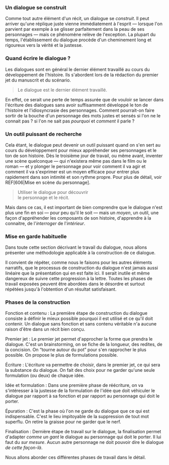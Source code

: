 <!-- Page: #409 Introduction méthodologique -->

### Un dialogue se construit

Comme tout autre élément d'un récit, un dialogue se *construit*. Il peut arriver qu'une réplique juste vienne immédiatement à l'esprit — lorsque l'on parvient par exemple à se glisser parfaitement dans la peau de ses personnages — mais ce phénomène relève de l'exception. La plupart du temps, l'établissement du dialogue procède d'un cheminement long et rigoureux vers la vérité et la justesse.

### Quand écrire le dialogue ?

Les dialogues sont en général le dernier élément travaillé au cours du développement de l'histoire. Ils s'abordent lors de la rédaction du premier jet du manuscrit et du scénario. 

> Le dialogue est le dernier élément travaillé.

En effet, ce serait une perte de temps assurée que de vouloir se lancer dans l'écriture des dialogues sans avoir suffisamment développé le ton de l'histoire et l'idiosyncrasie des personnages. Comment pourrait-on faire sortir de la bouche d'un personnage des mots justes et sensés si l'on ne le connait pas ? si l'on ne sait pas *pourquoi* et *comment* il parle ? 

### Un outil puissant de recherche

Cela étant, le dialogue peut devenir un outil puissant quand on s'en sert au cours du développement pour mieux appréhender ses personnages et le ton de son histoire. Dès le troisième jour de travail, ou même avant, inventer une scène quelconque — qui n'existera même pas dans le film ou le roman — et y plonger le personnage pour voir comment il va agir et comment il va s'exprimer est un moyen efficace pour entrer plus rapidement dans son intimité et son rythme propre. Pour plus de détail, voir REF[606|Mise en scène du personnage].

> Utiliser le dialogue pour découvrir<br>le personnage et le récit.

Mais dans ce cas, il est important de bien comprendre que le dialogue n'est plus une fin en soi — pour peu qu'il le soit — mais un *moyen*, un outil, une façon d'appréhender les composants de son histoire, d'apprendre à la connaitre, de l'*interroger* de l'*intérieur*.


### Mise en garde habituelle

Dans toute cette section décrivant le travail du dialogue, nous allons présenter une méthodologie applicable à la construction de ce dialogue.

Il convient de répéter, comme nous le faisons pour les autres éléments narratifs, que le processus de construction du dialogue n'est jamais aussi linéaire que la présentation qui en est faite ici. Il serait inutile et même dangereux de suivre cette progression à la lettre. Toutes les phases de travail exposées peuvent être abordées dans le désordre et surtout répétées jusqu'à l'obtention d'un résultat satisfaisant.

### Phases de la construction


Fonction et contenu
: La première étape de construction du dialogue consiste à définir le mieux possible pourquoi il est utilisé et ce qu'il doit contenir. Un dialogue sans fonction et sans contenu véritable n'a aucune raison d'être dans un récit bien conçu.

Premier jet
: Le premier jet permet d'approcher la forme que prendra le dialogue. C'est un brainstorming, on se fiche de la longueur, des redites, de la concision. On “tourne autour du pot” pour s'en rapprocher le plus possible. On propose le plus de formulations possible.

Écriture
: L'écriture va permettre de choisir, dans le premier jet, ce qui sera la substance du dialogue. On fait des choix pour ne garder qu'une seule formulation (ou deux) de chaque idée.

Idée et formulation
: Dans une première phase de réécriture, on va s'intéresser à la justesse de la formulation de l'idée que doit véhiculer le dialogue par rapport à sa fonction et par rapport au personnage qui doit le porter.

Épuration
: C'est la phase où l'on ne garde du dialogue que ce qui est indispensable. C'est le lieu impitoyable de la suppression de tout mot superflu. On retire la graisse pour ne garder que le nerf.

Finalisation
: Dernière étape de travail sur le dialogue, la finalisation permet d'adapter *comme un gant* le dialogue au personnage qui doit le porter. Il lui faut du *sur mesure*. Aucun autre personnage ne doit pouvoir dire le dialogue *de cette façon-là*.

Nous allons aborder ces différentes phases de travail dans le détail.